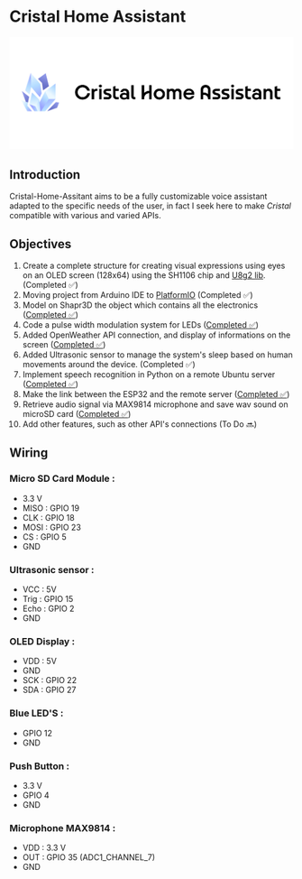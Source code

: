 # Cristal Home Assistant

<p align="center">
  <img src="https://github.com/4strium/Cristal-Home-Assistant/blob/main/image/cover-1.png?raw=true" alt="Cristal Home Assistant logo">
</p>

## Introduction
Cristal-Home-Assitant aims to be a fully customizable voice assistant adapted to the specific needs of the user, in fact I seek here to make *Cristal* compatible with various and varied APIs.
 
## Objectives 
1. Create a complete structure for creating visual expressions using eyes on an OLED screen (128x64) using the SH1106 chip and [U8g2 lib](https://github.com/olikraus/u8g2). (Completed ✅)
2. Moving project from Arduino IDE to [PlatformIO](https://platformio.org/) (Completed ✅)
3. Model on Shapr3D the object which contains all the electronics ([Completed ✅](https://github.com/4strium/Cristal-Home-Assistant/tree/main/models))
4. Code a pulse width modulation system for LEDs ([Completed ✅](https://github.com/4strium/Cristal-Home-Assistant/tree/main/lib/PWM))
5. Added OpenWeather API connection, and display of informations on the screen ([Completed ✅](https://github.com/4strium/Cristal-Home-Assistant/tree/main/lib/Meteo-API))
6. Added Ultrasonic sensor to manage the system's sleep based on human movements around the device. (Completed ✅)
7. Implement speech recognition in Python on a remote Ubuntu server ([Completed ✅](https://github.com/4strium/Cristal-Home-Assistant/tree/main/Wav-server/server-side))
8. Make the link between the ESP32 and the remote server ([Completed ✅](https://github.com/4strium/Cristal-Home-Assistant/tree/main/Wav-server))
9. Retrieve audio signal via MAX9814 microphone and save wav sound on microSD card ([Completed ✅](https://github.com/4strium/Cristal-Home-Assistant/tree/main/lib/record-sound))
10. Add other features, such as other API's connections (To Do 🔜)

## Wiring
### Micro SD Card Module :
* 3.3 V
* MISO : GPIO 19
* CLK : GPIO 18
* MOSI : GPIO 23
* CS : GPIO 5
* GND

### Ultrasonic sensor :
* VCC : 5V
* Trig : GPIO 15
* Echo : GPIO 2
* GND

### OLED Display :
* VDD : 5V
* GND
* SCK : GPIO 22
* SDA : GPIO 27

### Blue LED'S :
* GPIO 12
* GND 

### Push Button :
* 3.3 V
* GPIO 4
* GND

### Microphone MAX9814 :
* VDD : 3.3 V
* OUT : GPIO 35 (ADC1_CHANNEL_7)
* GND